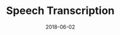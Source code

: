 ---
showcase: false
published: false
layout: post
size: 4
group: data
title:  Speech Transcription
summary: Neural network for speech transcription to function as part of an end-to-end automatic speech recognition (ASR) pipeline
role: Artificial Intelligence and Machine Learning
projecturl: https://akshatamohanty.github.io/udacity-ai-nanodegree/project-07-vui-capstone/vui_notebook.html
date:   2018-06-02
categories: post
type: project
image: ./images/vuicapstone.jpg
tags: 
- voice-recognition
- keras
- AWS
---